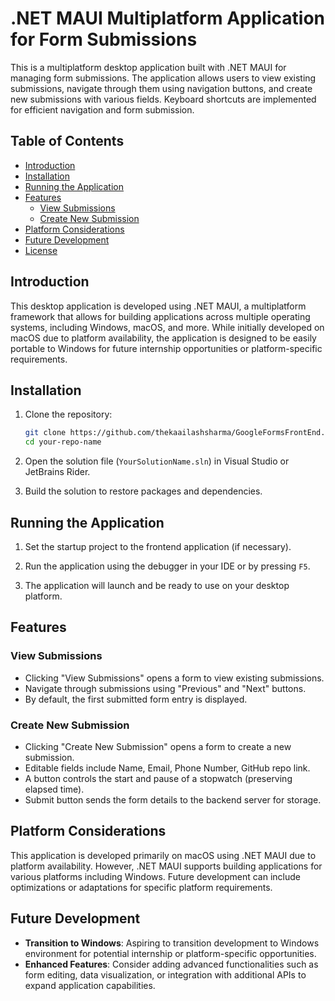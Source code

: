 # .NET MAUI Multiplatform Application for Form Submissions

This is a multiplatform desktop application built with .NET MAUI for managing form submissions. The application allows users to view existing submissions, navigate through them using navigation buttons, and create new submissions with various fields. Keyboard shortcuts are implemented for efficient navigation and form submission.

## Table of Contents
- [Introduction](#introduction)
- [Installation](#installation)
- [Running the Application](#running-the-application)
- [Features](#features)
  - [View Submissions](#view-submissions)
  - [Create New Submission](#create-new-submission)
- [Platform Considerations](#platform-considerations)
- [Future Development](#future-development)
- [License](#license)

## Introduction

This desktop application is developed using .NET MAUI, a multiplatform framework that allows for building applications across multiple operating systems, including Windows, macOS, and more. While initially developed on macOS due to platform availability, the application is designed to be easily portable to Windows for future internship opportunities or platform-specific requirements.

## Installation

1. Clone the repository:
    ```bash
    git clone https://github.com/thekaailashsharma/GoogleFormsFrontEnd.git
    cd your-repo-name
    ```

2. Open the solution file (`YourSolutionName.sln`) in Visual Studio or JetBrains Rider.

3. Build the solution to restore packages and dependencies.

## Running the Application

1. Set the startup project to the frontend application (if necessary).

2. Run the application using the debugger in your IDE or by pressing `F5`.

3. The application will launch and be ready to use on your desktop platform.

## Features

### View Submissions

- Clicking "View Submissions" opens a form to view existing submissions.
- Navigate through submissions using "Previous" and "Next" buttons.
- By default, the first submitted form entry is displayed.

### Create New Submission

- Clicking "Create New Submission" opens a form to create a new submission.
- Editable fields include Name, Email, Phone Number, GitHub repo link.
- A button controls the start and pause of a stopwatch (preserving elapsed time).
- Submit button sends the form details to the backend server for storage.

## Platform Considerations

This application is developed primarily on macOS using .NET MAUI due to platform availability. However, .NET MAUI supports building applications for various platforms including Windows. Future development can include optimizations or adaptations for specific platform requirements.

## Future Development

- **Transition to Windows**: Aspiring to transition development to Windows environment for potential internship or platform-specific opportunities.
- **Enhanced Features**: Consider adding advanced functionalities such as form editing, data visualization, or integration with additional APIs to expand application capabilities.


